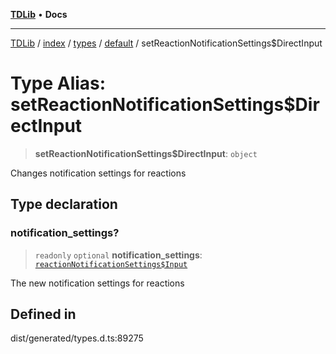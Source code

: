 [**TDLib**](../../../../../../README.md) • **Docs**

***

[TDLib](../../../../../../modules.md) / [index](../../../../../README.md) / [types](../../../README.md) / [default](../README.md) / setReactionNotificationSettings$DirectInput

# Type Alias: setReactionNotificationSettings$DirectInput

> **setReactionNotificationSettings$DirectInput**: `object`

Changes notification settings for reactions

## Type declaration

### notification\_settings?

> `readonly` `optional` **notification\_settings**: [`reactionNotificationSettings$Input`](reactionNotificationSettings$Input.md)

The new notification settings for reactions

## Defined in

dist/generated/types.d.ts:89275
